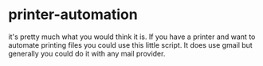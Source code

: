 # printer-automation
it's pretty much what you would think it is. If you have a printer and want to automate printing files you could use this little script. It does use gmail but generally you could do it with any mail provider.
